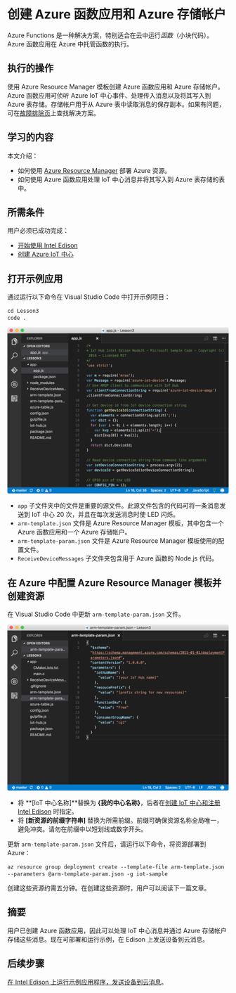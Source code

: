 <properties
    pageTitle="创建 Azure Function App 和存储帐户 | Azure"
    description="Azure 函数应用可侦听 Azure IoT 中心事件、处理传入消息以及将其写入到 Azure 表存储。"
    services="iot-hub"
    documentationcenter=""
    author="shizn"
    manager="timtl"
    tags=""
    keywords="在云中存储数据, 云中存储的数据, iot 云服务" />
<tags
    ms.assetid="37ee5962-95ce-40e8-8162-17e735eaec21"
    ms.service="iot-hub"
    ms.devlang="nodejs"
    ms.topic="article"
    ms.tgt_pltfrm="na"
    ms.workload="na"
    ms.date="11/8/2016"
    wacn.date="01/06/2017"
    ms.author="xshi" />  


# 创建 Azure 函数应用和 Azure 存储帐户
Azure Functions 是一种解决方案，特别适合在云中运行*函数*（小块代码）。Azure 函数应用在 Azure 中托管函数的执行。

## 执行的操作
使用 Azure Resource Manager 模板创建 Azure 函数应用和 Azure 存储帐户。Azure 函数应用可侦听 Azure IoT 中心事件、处理传入消息以及将其写入到 Azure 表存储。存储帐户用于从 Azure 表中读取消息的保存副本。如果有问题，可在[故障排除页][troubleshooting]上查找解决方案。

## 学习的内容
本文介绍：

 - 如何使用 [Azure Resource Manager](/documentation/articles/resource-group-overview/) 部署 Azure 资源。
 - 如何使用 Azure 函数应用处理 IoT 中心消息并将其写入到 Azure 表存储的表中。

## 所需条件
用户必须已成功完成：

 - [开始使用 Intel Edison][get-started-with-your-intel-edison]
 - [创建 Azure IoT 中心][create-your-azure-iot-hub]

## 打开示例应用
通过运行以下命令在 Visual Studio Code 中打开示例项目：


	cd Lesson3
	code .


![存储库结构][repo-structure]  


* `app` 子文件夹中的文件是重要的源文件。此源文件包含的代码可将一条消息发送到 IoT 中心 20 次，并且在每次发送消息时使 LED 闪烁。
* `arm-template.json` 文件是 Azure Resource Manager 模板，其中包含一个 Azure 函数应用和一个 Azure 存储帐户。
* `arm-template-param.json` 文件是 Azure Resource Manager 模板使用的配置文件。
* `ReceiveDeviceMessages` 子文件夹包含用于 Azure 函数的 Node.js 代码。

## 在 Azure 中配置 Azure Resource Manager 模板并创建资源
在 Visual Studio Code 中更新 `arm-template-param.json` 文件。

![Azure Resource Manager 模板参数][arm-template-parameters]  


* 将 **[IoT 中心名称]**替换为 **{我的中心名称}**，后者在[创建 IoT 中心和注册 Intel Edison][created-your-iot-hub-and-registered-intel-edison] 时指定。
* 将 **[新资源的前缀字符串]** 替换为所需前缀。前缀可确保资源名称全局唯一，避免冲突。请勿在前缀中以短划线或数字开头。

更新 `arm-template-param.json` 文件后，请运行以下命令，将资源部署到 Azure：


	az resource group deployment create --template-file arm-template.json --parameters @arm-template-param.json -g iot-sample


创建这些资源约需五分钟。在创建这些资源时，用户可以阅读下一篇文章。

## 摘要
用户已创建 Azure 函数应用，因此可以处理 IoT 中心消息并通过 Azure 存储帐户存储这些消息。现在可部署和运行示例，在 Edison 上发送设备到云消息。

## 后续步骤
[在 Intel Edison 上运行示例应用程序，发送设备到云消息][send-device-to-cloud-messages]。
<!-- Images and links -->


[troubleshooting]: /documentation/articles/iot-hub-intel-edison-kit-node-troubleshooting/
[get-started-with-your-intel-edison]: /documentation/articles/iot-hub-intel-edison-kit-node-get-started/
[create-your-azure-iot-hub]: /documentation/articles/iot-hub-intel-edison-kit-node-get-started/
[repo-structure]: ./media/iot-hub-intel-edison-lessons/lesson3/repo_structure.png
[arm-template-parameters]: ./media/iot-hub-intel-edison-lessons/lesson3/arm_para.png
[created-your-iot-hub-and-registered-intel-edison]: /documentation/articles/iot-hub-intel-edison-kit-node-lesson2-prepare-azure-iot-hub/
[send-device-to-cloud-messages]: /documentation/articles/iot-hub-intel-edison-kit-node-lesson3-run-azure-blink/

<!---HONumber=Mooncake_0103_2017-->
